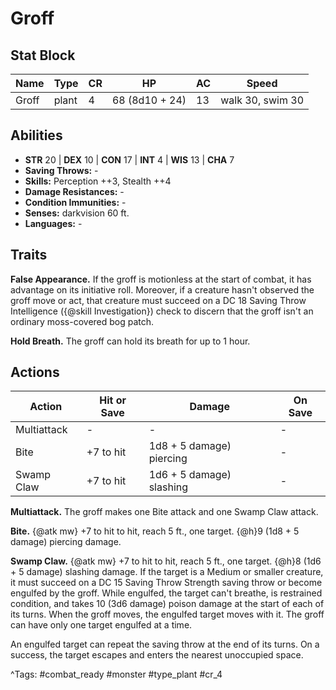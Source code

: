 # Groff

## Stat Block

| Name | Type | CR | HP | AC | Speed |
|------|------|----|----|----|-------|
| Groff | plant | 4 | 68 (8d10 + 24) | 13 | walk 30, swim 30 |

## Abilities

- **STR** 20 | **DEX** 10 | **CON** 17 | **INT** 4 | **WIS** 13 | **CHA** 7
- **Saving Throws:** -  
- **Skills:** Perception ++3, Stealth ++4  
- **Damage Resistances:** -  
- **Condition Immunities:** -  
- **Senses:** darkvision 60 ft.  
- **Languages:** -

## Traits

**False Appearance.** If the groff is motionless at the start of combat, it has advantage on its initiative roll. Moreover, if a creature hasn't observed the groff move or act, that creature must succeed on a DC 18 Saving Throw Intelligence ({@skill Investigation}) check to discern that the groff isn't an ordinary moss-covered bog patch.

**Hold Breath.** The groff can hold its breath for up to 1 hour.


## Actions

| Action | Hit or Save | Damage | On Save |
|--------|--------------|--------|----------|
| Multiattack | - | - | - |
| Bite | +7 to hit | 1d8 + 5 damage) piercing | - |
| Swamp Claw | +7 to hit | 1d6 + 5 damage) slashing | - |

**Multiattack.** The groff makes one Bite attack and one Swamp Claw attack.

**Bite.** {@atk mw} +7 to hit to hit, reach 5 ft., one target. {@h}9 (1d8 + 5 damage) piercing damage.

**Swamp Claw.** {@atk mw} +7 to hit to hit, reach 5 ft., one target. {@h}8 (1d6 + 5 damage) slashing damage. If the target is a Medium or smaller creature, it must succeed on a DC 15 Saving Throw Strength saving throw or become engulfed by the groff. While engulfed, the target can't breathe, is restrained condition, and takes 10 (3d6 damage) poison damage at the start of each of its turns. When the groff moves, the engulfed target moves with it. The groff can have only one target engulfed at a time.

An engulfed target can repeat the saving throw at the end of its turns. On a success, the target escapes and enters the nearest unoccupied space.


^Tags: #combat_ready #monster #type_plant #cr_4